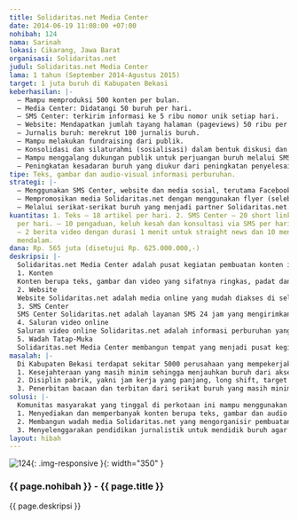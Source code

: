 ```yaml
---
title: Solidaritas.net Media Center
date: 2014-06-19 11:08:00 +07:00
nohibah: 124
nama: Sarinah
lokasi: Cikarang, Jawa Barat
organisasi: Solidaritas.net
judul: Solidaritas.net Media Center
lama: 1 tahun (September 2014-Agustus 2015)
target: 1 juta buruh di Kabupaten Bekasi
keberhasilan: |-
  – Mampu memproduksi 500 konten per bulan.
  – Media Center: Didatangi 50 buruh per hari.
  – SMS Center: terkirim informasi ke 5 ribu nomor unik setiap hari.
  – Website: Mendapatkan jumlah tayang halaman (pageviews) 50 ribu per hari.
  – Jurnalis buruh: merekrut 100 jurnalis buruh.
  – Mampu melakukan fundraising dari publik.
  – Konsolidasi dan silaturahmi (sosialisasi) dalam bentuk diskusi dan pendidikan dengan buruh pembaca Solidaritas.net setiap sebulan sekali.
  – Mampu menggalang dukungan publik untuk perjuangan buruh melalui SMS tekanan, petisi dan aksi solidaritas.
  – Peningkatan kesadaran buruh yang diukur dari peningkatan penyelesaian kasus-kasus perburuhan.
tipe: Teks, gambar dan audio-visual informasi perburuhan.
strategi: |-
  – Menggunakan SMS Center, website dan media sosial, terutama Facebook di mana mayoritas buruh adalah pengguna Facebook.
  – Mempromosikan media Solidaritas.net dengan menggunakan flyer (selebaran) yang dibagikan di saat jam berangkat dan pulang kerja.
  – Melalui serikat-serikat buruh yang menjadi partner Solidaritas.net.
kuantitas: 1. Teks – 18 artikel per hari. 2. SMS Center – 20 short link konten terkirim
  per hari. – 10 pengaduan, keluh kesah dan konsultasi via SMS per hari. 3. Video
  – 2 berita video dengan durasi 1 menit untuk straight news dan 10 menit untuk reportase
  mendalam.
dana: Rp. 565 juta (disetujui Rp. 625.000.000,-)
deskripsi: |-
  Solidaritas.net Media Center adalah pusat kegiatan pembuatan konten informasi perburuhan untuk disebarluaskan melalui media website, saluran video online dan SMS Center.
  1. Konten
  Konten berupa teks, gambar dan video yang sifatnya ringkas, padat dan jelas agar mudah diakses dan diserap oleh buruh yang memiliki sedikit waktu luang.
  2. Website
  Website Solidaritas.net adalah media online yang mudah diakses di seluler (responsive atau mobile friendly), interaktif dan dilengkapi dengan aplikasi smartphone seluler, yakni Blackberry Launcher dan aplikasi Android.
  3. SMS Center
  SMS Center Solidaritas.net adalah layanan SMS 24 jam yang mengirimkan informasi seputar perburuhan dalam bentuk short link konten website; melayani konsultasi, keluh kesah dan pengaduan, dan; menggalng dukungan buruh untuk merespon isu-isu tertentu.
  4. Saluran video online
  Saluran video online Solidaritas.net adalah informasi perburuhan yang disajikan dalam bentuk video, berupa berita, talk show, diskusi, film dokumenter dan feature perburuhan, yang tayang melalui channel website Solidaritas.net dan Youtube. Ukuran file akan dikompresi seringan mungkin agar mudah dibuka di perangkat seluler.
  5. Wadah Tatap-Muka
  Solidaritas.net Media Center membangun tempat yang menjadi pusat kegiatan produksi konten, melayani konsultasi dan konsolidasi dengan buruh, serta mendorong buruh untuk berserikat atau berorganisasi.
masalah: |-
  Di Kabupaten Bekasi terdapat sekitar 5000 perusahaan yang mempekerjakan lebih dari satu juta buruh di 7 kawasan industri dimana banyak terjadi pelanggaran normatif terhadap hak buruh karena kurangnya pengawasan dari pihak pemerintah, yakni Dinas Tenaga Kerja. Kontrol buruh terhadap pemerintah dan pengusaha masih lemah. Buruh kurang mengakses informasi untuk meningkatkan kesadaran hukum dan politiknya karena:
  1. Kesejahteraan yang masih minim sehingga menjauhkan buruh dari akses informasi karena buruh tidak mampu membeli informasi, seperti koran dan buku.
  2. Disiplin pabrik, yakni jam kerja yang panjang, long shift, target produksi yang tinggi, kurangnya istirahat dan kecenderungan buruh mengambil banyak lembur untuk mencukupi kebutuhan hidupnya, sehingga buruh kelelahan dan waktu luangnya semakin sedikit untuk mengakses informasi.
  3. Penerbitan bacaan dan terbitan dari serikat buruh yang masih minim, serta kurangnya pendidikan atau hanya bersifat perwakilan atau tidak merata.
solusi: |-
  Komunitas masyarakat yang tinggal di perkotaan ini mampu menggunakan seluler beserta internet. Bahkan banyak buruh yang sudah mampu mengakses teknologi smartphone, seperti Blackberry CDMA, smartphone Android buatan Cina, yang harganya relatif murah di bawah satu juta. Buruh juga sudah tidak asing lagi dengan media sosial Facebook yang digunakan untuk menjalin pertemanan dan berkampanye perjuangan. Mengatasi masalah memerlukan konsep bauran media (mix media) sebagai berikut:
  1. Menyediakan dan memperbanyak konten berupa teks, gambar dan audio visual yang ringkas, padat dan jelas tentang informasi perburuhan yang disebarluaskan melalui website, SMS Center dan saluran video online.
  2. Membangun wadah media Solidaritas.net yang mengorganisir pembuatan dan penyebaran konten dengan menggunakan kombinasi seluler dan internet, dalam hal ini SMS Center dan website.
  3. Menyelenggarakan pendidikan jurnalistik untuk mendidik buruh agar aktif menjadi informan dan kontributor media Solidaritas.net.
layout: hibah
---
```


![124](/static/img/hibahcms/124.png){: .img-responsive }{: width="350" }

### {{ page.nohibah }} - {{ page.title }}

{{ page.deskripsi }}
